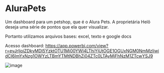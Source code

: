 # AluraPets

Um dashboard para um petshop, que é o Alura Pets. 
A proprietária Helô deseja uma série de pontos que ela quer visualizar.

Portanto utilizamos arquivos bases: excel, texto e google docs

Acesso dashboard: https://app.powerbi.com/view?r=eyJrIjoiZDkyMDI5YzktOTU1Mi00YWI4LThiYjUtOGE1OGUxNGM0NmMzIiwidCI6ImYxNzg1OWYzLTBmYTMtNDBhZi04ZTc0LTAyMjFhNzM1ZTcwYSJ9

![image](https://user-images.githubusercontent.com/30013842/180622494-d9a35b62-030a-42bc-ae52-35a280a7629e.png)




